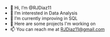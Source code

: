- 👋 Hi, I’m @RJDiaz11
- 👀 I’m interested in Data Analysis 
- 🌱 I’m currently improving in SQL 
- 💞️ Here are some projects I'm working on 
- 📫 You can reach me at RJDiaz11@gmail.com

<!---
RJDiaz11/RJDiaz11 is a ✨ special ✨ repository because its `README.md` (this file) appears on your GitHub profile.
You can click the Preview link to take a look at your changes.
--->
